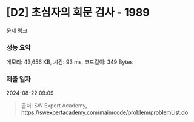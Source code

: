 # [D2] 초심자의 회문 검사 - 1989 

[문제 링크](https://swexpertacademy.com/main/code/problem/problemDetail.do?contestProbId=AV5PyTLqAf4DFAUq) 

### 성능 요약

메모리: 43,656 KB, 시간: 93 ms, 코드길이: 349 Bytes

### 제출 일자

2024-08-22 09:09



> 출처: SW Expert Academy, https://swexpertacademy.com/main/code/problem/problemList.do